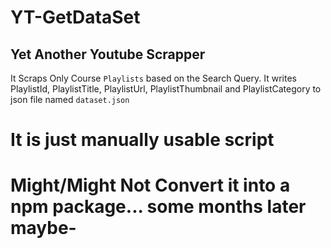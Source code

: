 # YT-GetDataSet

## Yet Another Youtube Scrapper

It Scraps Only Course `Playlists` based on the Search Query.
It writes PlaylistId, PlaylistTitle, PlaylistUrl, PlaylistThumbnail and PlaylistCategory to json file named `dataset.json`

# It is just manually usable script
# Might/Might Not Convert it into a npm package... some months later maybe-
